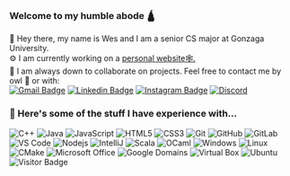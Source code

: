 ###  Welcome to my humble abode 🛕 
👋 Hey there, my name is Wes and I am a senior CS major at Gonzaga University.<br />⚙️ I am currently working on a [personal website🕸️.](http://wesmuehlhausen.com/) <br />🔗 I am always down to collaborate on projects. Feel free to contact me by owl 🦉 or with:  
[![Gmail Badge](https://img.shields.io/badge/-wesmuehlhausen@gmail.com-c14438?style=flat-square&logo=Gmail&logoColor=white&link=mailto:wesmuehlhausen@gmail.com)](mailto:wesmuehlhausen@gmail.com)
[![Linkedin Badge](https://img.shields.io/badge/-wesmuehlhausen-blue?style=flat-square&logo=Linkedin&logoColor=white&link=https://www.linkedin.com/in/wesley-muehlhausen-9584a3186/)](https://www.linkedin.com/in/wesley-muehlhausen-9584a3186/)
[![Instagram Badge](https://img.shields.io/badge/-wes_mu-purple?style=flat-square&logo=instagram&logoColor=white&link=https://instagram.com/wes_mu/)](https://instagram.com/wes_mu)
[![Discord](https://img.shields.io/badge/Discord-purple?style=flat-square&logo=discord&logoColor=white&link=https://discord.gg/hhxtmDXc/)](https://discord.gg/hhxtmDXc)
### 🧠 Here's some of the stuff I have experience with...
![C++](https://img.shields.io/badge/-C++-00599C?style=flat-square&logo=c)
![Java](https://img.shields.io/badge/-Java-E34A86?style=flat-square&logo=java&logoColor=e80000)
![JavaScript](https://img.shields.io/badge/-JavaScript-black?style=flat-square&logo=javascript)
![HTML5](https://img.shields.io/badge/-HTML5-E34F26?style=flat-square&logo=html5&logoColor=white)
![CSS3](https://img.shields.io/badge/-CSS3-1572B6?style=flat-square&logo=css3)
![Git](https://img.shields.io/badge/-Git-black?style=flat-square&logo=git)
![GitHub](https://img.shields.io/badge/-GitHub-181717?style=flat-square&logo=github)
![GitLab](https://img.shields.io/badge/-GitLab-FCA121?style=flat-square&logo=gitlab)
![VS Code](https://img.shields.io/badge/-VS%20Code-007ACC?style=flat-square&logo=visual-studio-code)
![Nodejs](https://img.shields.io/badge/-Node.js-black?style=flat-square&logo=Node.js)
![IntelliJ](https://img.shields.io/badge/-IntelliJ%20IDEA-grey?style=flat-square&logo=jetbrains&logoColor=FF9E0F)
![Scala](https://img.shields.io/badge/-Scala-white?style=flat-square&logo=scala&logoColor=e61e1e)
![OCaml](https://img.shields.io/badge/-OCaml-9e9685?style=flat-square&logo=ocaml&logoColor=de9b00)
![Windows](https://img.shields.io/badge/-Windows-007bff?style=flat-square&logo=windows&logoColor=green)
![Linux](https://img.shields.io/badge/-Linux-black?style=flat-square&logo=linux&logoColor=ffcc00)
![CMake](https://img.shields.io/badge/-CMake-grey?style=flat-square&logo=cmake&logoColor=ffcc00)
![Microsoft Office](https://img.shields.io/badge/-Microsoft%20Office-white?style=flat-square&logo=microsoft%20office&logoColor=ff5900)
![Google Domains](https://img.shields.io/badge/-Google%20Domains-01664e?style=flat-square&logo=google%20domains&logoColor=5117e6)
![Virtual Box](https://img.shields.io/badge/-VirtualBox-aaaaad?style=flat-square&logo=virtualbox&logoColor=000cb5)
![Ubuntu](https://img.shields.io/badge/-Ubuntu-404040?style=flat-square&logo=ubuntu&logoColor=E95420)
![Visitor Badge](https://visitor-badge.laobi.icu/badge?page_id=wesmuehlhausen.wesmuehlhausen)


<!--
**wesmuehlhausen/wesmuehlhausen** is a ✨ _special_ ✨ repository because its `README.md` (this file) appears on your GitHub profile.

Here are some ideas to get you started:

- 🔭 I’m currently working on ...
- 🌱 I’m currently learning ...
- 👯 I’m looking to collaborate on ...
- 🤔 I’m looking for help with ...
- 💬 Ask me about ...
- 📫 How to reach me: ...
- 😄 Pronouns: ...
- ⚡ Fun fact: ...
![Github Stats](https://github-readme-stats.vercel.app/api?username=wesmuehlhausen&count_private=true&show_icons=true&include_all_commits=true)
-->
